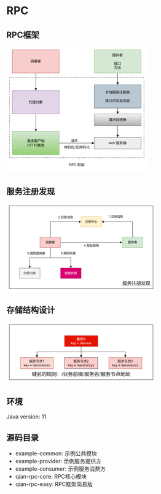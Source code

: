 # RPC

## RPC框架

<img src="README/image-20240515183215408.png" alt="image-20240515183215408" style="zoom: 38%;" />

## 服务注册发现

<img src="README/image-20240515183246186.png" alt="image-20240515183246186" style="zoom:38%;" />

## 存储结构设计

<img src="README/image-20240515230319061.png" alt="image-20240515230319061" style="zoom:38%;" />

## 环境

Java version: 11

## 源码目录

* example-common: 示例公共模块
* example-provider: 示例服务提供方
* example-consumer: 示例服务消费方
* qian-rpc-core: RPC核心模块
* qian-rpc-easy: RPC框架简易版

